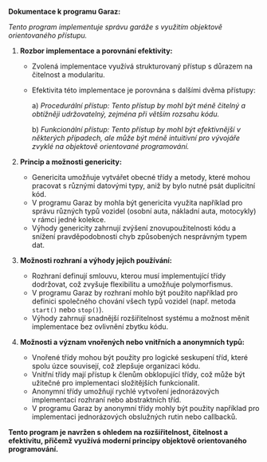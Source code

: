 **Dokumentace k programu Garaz:**

*Tento program implementuje správu garáže s využitím objektově orientovaného přístupu.*

 1. **Rozbor implementace a porovnání efektivity:**

    - Zvolená implementace využívá strukturovaný přístup s důrazem na čitelnost a modularitu.
    - Efektivita této implementace je porovnána s dalšími dvěma přístupy:

        a) *Procedurální přístup: Tento přístup by mohl být méně čitelný a obtížněji udržovatelný, zejména při větším rozsahu kódu.*

        b) *Funkcionální přístup: Tento přístup by mohl být efektivnější v některých případech, ale může být méně intuitivní pro vývojáře zvyklé na objektově orientované programování.*

 2. **Princip a možnosti genericity:**

    - Genericita umožňuje vytvářet obecné třídy a metody, které mohou pracovat s různými datovými typy, aniž by bylo nutné psát duplicitní kód.
    - V programu Garaz by mohla být genericita využita například pro správu různých typů vozidel (osobní auta, nákladní auta, motocykly) v rámci jedné kolekce.
    - Výhody genericity zahrnují zvýšení znovupoužitelnosti kódu a snížení pravděpodobnosti chyb způsobených nesprávným typem dat.

 3. **Možnosti rozhraní a výhody jejich používání:**
    - Rozhraní definují smlouvu, kterou musí implementující třídy dodržovat, což zvyšuje flexibilitu a umožňuje polymorfismus.
    - V programu Garaz by rozhraní mohlo být použito například pro definici společného chování všech typů vozidel (např. metoda `start()` nebo `stop()`).
    - Výhody zahrnují snadnější rozšiřitelnost systému a možnost měnit implementace bez ovlivnění zbytku kódu.

 4. **Možnosti a význam vnořených nebo vnitřních a anonymních typů:**
    - Vnořené třídy mohou být použity pro logické seskupení tříd, které spolu úzce souvisejí, což zlepšuje organizaci kódu.
    - Vnitřní třídy mají přístup k členům obklopující třídy, což může být užitečné pro implementaci složitějších funkcionalit.
    - Anonymní třídy umožňují rychlé vytvoření jednorázových implementací rozhraní nebo abstraktních tříd.
    - V programu Garaz by anonymní třídy mohly být použity například pro implementaci jednorázových obslužných rutin nebo callbacků.

 **Tento program je navržen s ohledem na rozšiřitelnost, čitelnost a efektivitu, přičemž využívá moderní principy objektově orientovaného programování.**
